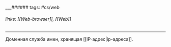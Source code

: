 
___###### tags: #cs/web
###### links: [[Web-browser]], [[Web]]
___
Доменная служба имен, хранящая [[IP-адрес|ip-адреса]]. 